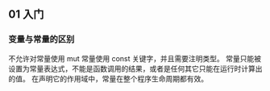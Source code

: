 ## 01 入门

### 变量与常量的区别
不允许对常量使用 mut
常量使用 const 关键字，并且需要注明类型。
常量只能被设置为常量表达式，不能是函数调用的结果，或者是任何其它只能在运行时计算出的值。
在声明它的作用域中，常量在整个程序生命周期都有效。

